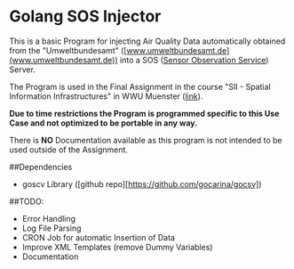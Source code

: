 Golang SOS Injector
===

This is a basic Program for injecting Air Quality Data automatically obtained from the "Umweltbundesamt" ([www.umweltbundesamt.de](www.umweltbundesamt.de)) into a SOS ([Sensor Observation Service](https://en.wikipedia.org/wiki/Sensor_Observation_Service)) Server.

The Program is used in the Final Assignment in the course "SII - Spatial Information Infrastructures" in WWU Muenster ([link][1]).

**Due to time restrictions the Program is programmed specific to this Use Case and not optimized to be portable in any way.**

There is **NO** Documentation available as this program is not intended to be used outside of the Assignment.
 
 [1]: https://uvlsf.uni-muenster.de/qisserver/rds?state=verpublish&status=init&vmfile=no&publishid=230590&moduleCall=webInfo&publishConfFile=webInfo&publishSubDir=veranstaltung " "

##Dependencies
 - goscv Library ([github repo][https://github.com/gocarina/gocsv])

##TODO:
 - Error Handling
 - Log File Parsing
 - CRON Job for automatic Insertion of Data
 - Improve XML Templates (remove Dummy Variables)
 - Documentation